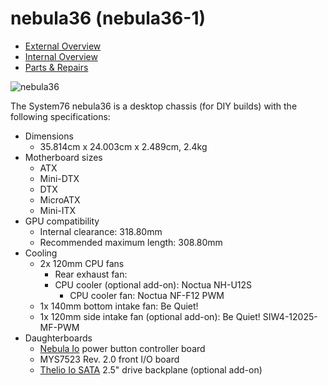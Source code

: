 # nebula36 (nebula36-1)

- [External Overview](./external-overview.md)
- [Internal Overview](./internal-overview.md)
- [Parts & Repairs](./repairs.md)

![nebula36](./img/nebula36-1.webp)

The System76 nebula36 is a desktop chassis (for DIY builds) with the following specifications:

- Dimensions
    - 35.814cm x 24.003cm x 2.489cm, 2.4kg
- Motherboard sizes
    - ATX
    - Mini-DTX
    - DTX
    - MicroATX
    - Mini-ITX
- GPU compatibility
    - Internal clearance: 318.80mm
    - Recommended maximum length: 308.80mm
- Cooling
    - 2x 120mm CPU fans
        - Rear exhaust fan: 
        - CPU cooler (optional add-on): Noctua NH-U12S
            - CPU cooler fan: Noctua NF-F12 PWM
    - 1x 140mm bottom intake fan: Be Quiet! 
    - 1x 120mm side intake fan (optional add-on): Be Quiet! SIW4-12025-MF-PWM
- Daughterboards
    - [Nebula Io](https://github.com/system76/thelio-io-hardware/tree/thelio_io_2.3/pcb-nebula-io) power button controller board
    - MYS7523 Rev. 2.0 front I/O board
    - [Thelio Io SATA](https://github.com/system76/thelio-io-hardware/tree/thelio_io_2.3/pcb-thelio-io-sata) 2.5" drive backplane (optional add-on)